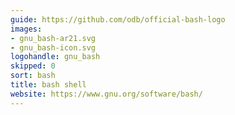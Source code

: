 ```yaml
---
guide: https://github.com/odb/official-bash-logo
images:
- gnu_bash-ar21.svg
- gnu_bash-icon.svg
logohandle: gnu_bash
skipped: 0
sort: bash
title: bash shell
website: https://www.gnu.org/software/bash/
---
```

